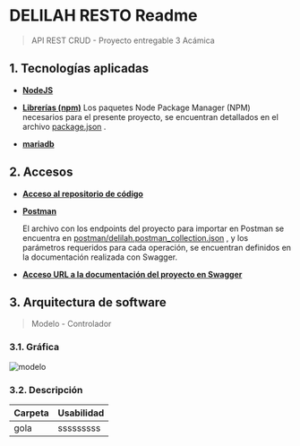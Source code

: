 
# **DELILAH RESTO Readme**
> API REST CRUD - Proyecto entregable 3 Acámica
## 1. **Tecnologías aplicadas**


* [**NodeJS**](https://nodejs.org/es/)

* [**Librerías (npm)**](https://www.npmjs.com/)
Los paquetes Node Package Manager (NPM) necesarios para el presente proyecto, se encuentran detallados en el archivo [package.json](https://github.com/GustavoCarrena/delilah_resto/blob/main/package.json) .
* [**mariadb**](https://mariadb.org/documentation/)

## 2. **Accesos**

* [**Acceso al repositorio de código**](https://github.com/GustavoCarrena/delilah_resto.git)

* [**Postman**](https://www.postman.com/)

    El archivo con los endpoints del proyecto para importar en Postman se encuentra en [postman/delilah.postman_collection.json](https://github.com/GustavoCarrena/delilah_resto/blob/main/postman/delilah.postman_collection.json) , y los parámetros requeridos para cada operación, se encuentran definidos en la documentación realizada con Swagger.

* [**Acceso URL a la documentación del proyecto en Swagger**](http://localhost:3000/delilah_documentation/)
## 3. **Arquitectura de software**
>Modelo - Controlador

### 3.1. Gráfica

![modelo](modelo.png)

### 3.2. Descripción
|Carpeta    |Usabilidad |
| ----------| --------  |
| gola      |sssssssss  |
